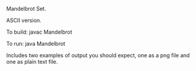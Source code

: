 Mandelbrot Set.

ASCII version.

To build: javac Mandelbrot

To run: java Mandelbrot

Includes two examples of output you should expect, one as a png file and one as plain text file.
